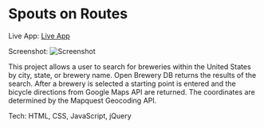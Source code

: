 # Spouts on Routes

Live App: [Live App](https://patrick-quilty.github.io/spouts-on-routes/)

Screenshot: ![Screenshot](https://i.imgur.com/m2IdGKk.png)

This project allows a user to search for breweries within the United States 
by city, state, or brewery name.  Open Brewery DB returns the results of the 
search.  After a brewery is selected a starting point is entered and the 
bicycle directions from Google Maps API are returned. The coordinates are 
determined by the Mapquest Geocoding API.

Tech: HTML, CSS, JavaScript, jQuery
